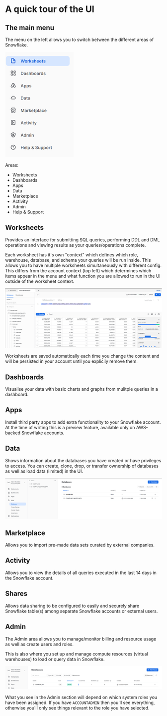 # A quick tour of the UI


## The main menu

The menu on the left allows you to switch between the different areas of Snowflake.

![Snowflake main menu](./assets/snowflake_menu.png "Snowflake main menu")

Areas:
* Worksheets
* Dashboards
* Apps
* Data
* Marketplace
* Activity
* Admin
* Help & Support

## Worksheets

Provides an interface for submitting SQL queries, performing DDL and DML operations and viewing results as your queries/operations complete.

Each worksheet has it's own "context" which defines which role, warehouse, database, and schema your queries will be run inside. This allows you to have multiple worksheets simultaneously with different config. This differs from the account context (top left) which determines which items appear in the menu and what function you are allowed to run in the UI outside of the worksheet context.

![Snowflake worksheets](./assets/snowflake_worksheet.png "Snowflake worksheets")

Worksheets are saved automatically each time you change the content and will be persisted in your account until you explicily remove them.

## Dashboards
Visualise your data with basic charts and graphs from mulitple queries in a dashboard.

## Apps
Install third party apps to add extra functionality to your Snowflake account. At the time of writing this is a preview feature, available only on AWS-backed Snowflake accounts.

## Data

Shows information about the databases you have created or have privileges to access. You can create, clone, drop, or transfer ownership of databases as well as load data (limited) in the UI.

![Snowflake databases](./assets/snowflake_databases.png "Snowflake databases")

## Marketplace

Allows you to import pre-made data sets curated by external companies.

## Activity

Allows you to view the details of all queries executed in the last 14 days in the Snowflake account.

## Shares

Allows data sharing to be configured to easily and securely share Snowflake table(s) among separate Snowflake accounts or external users.

## Admin
The Admin area allows you to manage/monitor billing and resource usage as well as create users and roles. 

This is also where you set up and manage compute resources (virtual warehouses) to load or query data in Snowflake.

![Snowflake warehouses](./assets/snowflake_warehouses.png "Snowflake warehouses")


What you see in the Admin section will depend on which system roles you have been assigned. If you have `ACCOUNTADMIN` then you'll see everything, otherwise you'll only see things relevant to the role you have selected.